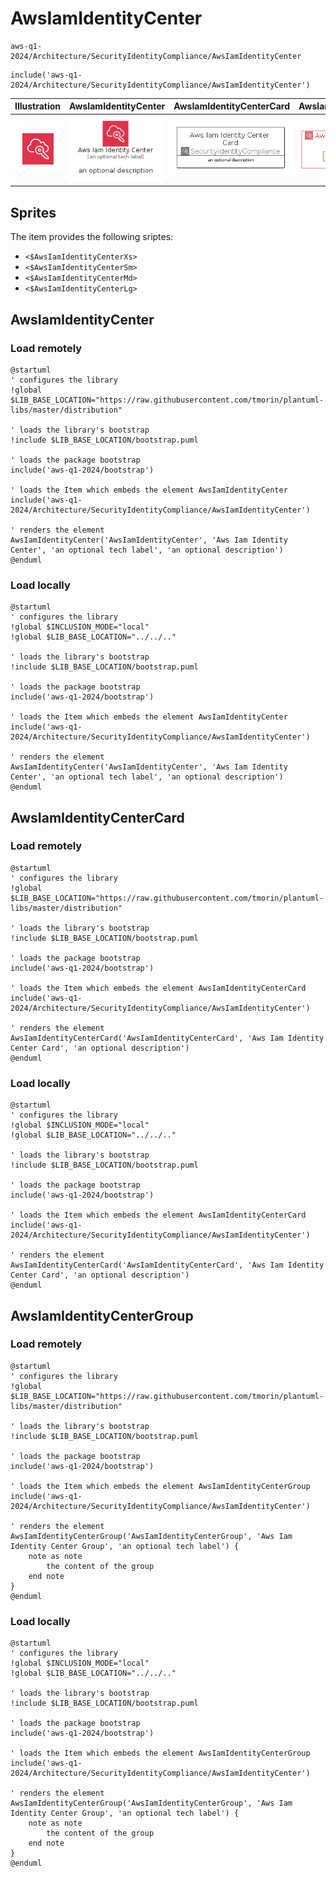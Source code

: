 # AwsIamIdentityCenter


```text
aws-q1-2024/Architecture/SecurityIdentityCompliance/AwsIamIdentityCenter
```

```text
include('aws-q1-2024/Architecture/SecurityIdentityCompliance/AwsIamIdentityCenter')
```



| Illustration | AwsIamIdentityCenter | AwsIamIdentityCenterCard | AwsIamIdentityCenterGroup |
| :---: | :---: | :---: | :---: |
| ![illustration for Illustration](../../../aws-q1-2024/Architecture/SecurityIdentityCompliance/AwsIamIdentityCenter.png) | ![illustration for AwsIamIdentityCenter](../../../aws-q1-2024/Architecture/SecurityIdentityCompliance/AwsIamIdentityCenter.Local.png) | ![illustration for AwsIamIdentityCenterCard](../../../aws-q1-2024/Architecture/SecurityIdentityCompliance/AwsIamIdentityCenterCard.Local.png) | ![illustration for AwsIamIdentityCenterGroup](../../../aws-q1-2024/Architecture/SecurityIdentityCompliance/AwsIamIdentityCenterGroup.Local.png) |



## Sprites
The item provides the following sriptes:

- `<$AwsIamIdentityCenterXs>`
- `<$AwsIamIdentityCenterSm>`
- `<$AwsIamIdentityCenterMd>`
- `<$AwsIamIdentityCenterLg>`





## AwsIamIdentityCenter

### Load remotely
```plantuml
@startuml
' configures the library
!global $LIB_BASE_LOCATION="https://raw.githubusercontent.com/tmorin/plantuml-libs/master/distribution"

' loads the library's bootstrap
!include $LIB_BASE_LOCATION/bootstrap.puml

' loads the package bootstrap
include('aws-q1-2024/bootstrap')

' loads the Item which embeds the element AwsIamIdentityCenter
include('aws-q1-2024/Architecture/SecurityIdentityCompliance/AwsIamIdentityCenter')

' renders the element
AwsIamIdentityCenter('AwsIamIdentityCenter', 'Aws Iam Identity Center', 'an optional tech label', 'an optional description')
@enduml
```

### Load locally
```plantuml
@startuml
' configures the library
!global $INCLUSION_MODE="local"
!global $LIB_BASE_LOCATION="../../.."

' loads the library's bootstrap
!include $LIB_BASE_LOCATION/bootstrap.puml

' loads the package bootstrap
include('aws-q1-2024/bootstrap')

' loads the Item which embeds the element AwsIamIdentityCenter
include('aws-q1-2024/Architecture/SecurityIdentityCompliance/AwsIamIdentityCenter')

' renders the element
AwsIamIdentityCenter('AwsIamIdentityCenter', 'Aws Iam Identity Center', 'an optional tech label', 'an optional description')
@enduml
```

## AwsIamIdentityCenterCard

### Load remotely
```plantuml
@startuml
' configures the library
!global $LIB_BASE_LOCATION="https://raw.githubusercontent.com/tmorin/plantuml-libs/master/distribution"

' loads the library's bootstrap
!include $LIB_BASE_LOCATION/bootstrap.puml

' loads the package bootstrap
include('aws-q1-2024/bootstrap')

' loads the Item which embeds the element AwsIamIdentityCenterCard
include('aws-q1-2024/Architecture/SecurityIdentityCompliance/AwsIamIdentityCenter')

' renders the element
AwsIamIdentityCenterCard('AwsIamIdentityCenterCard', 'Aws Iam Identity Center Card', 'an optional description')
@enduml
```

### Load locally
```plantuml
@startuml
' configures the library
!global $INCLUSION_MODE="local"
!global $LIB_BASE_LOCATION="../../.."

' loads the library's bootstrap
!include $LIB_BASE_LOCATION/bootstrap.puml

' loads the package bootstrap
include('aws-q1-2024/bootstrap')

' loads the Item which embeds the element AwsIamIdentityCenterCard
include('aws-q1-2024/Architecture/SecurityIdentityCompliance/AwsIamIdentityCenter')

' renders the element
AwsIamIdentityCenterCard('AwsIamIdentityCenterCard', 'Aws Iam Identity Center Card', 'an optional description')
@enduml
```

## AwsIamIdentityCenterGroup

### Load remotely
```plantuml
@startuml
' configures the library
!global $LIB_BASE_LOCATION="https://raw.githubusercontent.com/tmorin/plantuml-libs/master/distribution"

' loads the library's bootstrap
!include $LIB_BASE_LOCATION/bootstrap.puml

' loads the package bootstrap
include('aws-q1-2024/bootstrap')

' loads the Item which embeds the element AwsIamIdentityCenterGroup
include('aws-q1-2024/Architecture/SecurityIdentityCompliance/AwsIamIdentityCenter')

' renders the element
AwsIamIdentityCenterGroup('AwsIamIdentityCenterGroup', 'Aws Iam Identity Center Group', 'an optional tech label') {
    note as note
        the content of the group
    end note
}
@enduml
```

### Load locally
```plantuml
@startuml
' configures the library
!global $INCLUSION_MODE="local"
!global $LIB_BASE_LOCATION="../../.."

' loads the library's bootstrap
!include $LIB_BASE_LOCATION/bootstrap.puml

' loads the package bootstrap
include('aws-q1-2024/bootstrap')

' loads the Item which embeds the element AwsIamIdentityCenterGroup
include('aws-q1-2024/Architecture/SecurityIdentityCompliance/AwsIamIdentityCenter')

' renders the element
AwsIamIdentityCenterGroup('AwsIamIdentityCenterGroup', 'Aws Iam Identity Center Group', 'an optional tech label') {
    note as note
        the content of the group
    end note
}
@enduml
```

